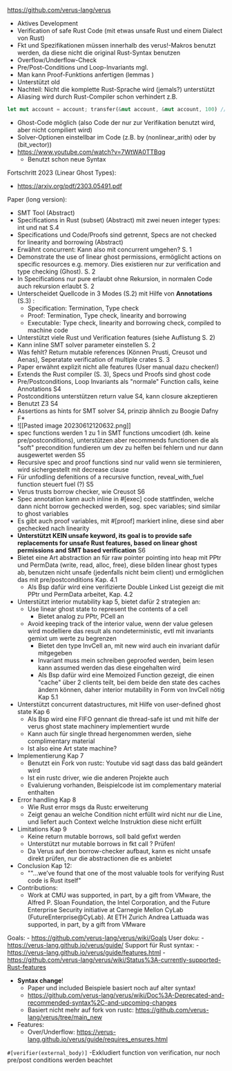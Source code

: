 https://github.com/verus-lang/verus
- Aktives Development
- Verification of safe Rust Code (mit etwas unsafe Rust und einem Dialect von Rust)
- Fkt und Spezifikationen müssen innerhalb des verus!-Makros benutzt werden, da diese nicht die original Rust-Syntax benutzen
- Overflow/Underflow-Check
- Pre/Post-Conditions und Loop-Invariants mgl.
- Man kann Proof-Funktions anfertigen (lemmas )
- Unterstützt old
- Nachteil: Nicht die komplette Rust-Sprache wird (jemals?) unterstützt
- Aliasing wird durch Rust-Compiler schon verhindert z.B. 
``` rust
let mut account = account; transfer(&mut account, &mut account, 100) // Fehler da 2x mut borrow
```
- Ghost-Code möglich (also Code der nur zur Verifikation benutzt wird, aber nicht compiliert wird)
- Solver-Optionen einstellbar im Code (z.B. by (nonlinear_arith) oder by (bit_vector))
- https://www.youtube.com/watch?v=7WtWA0TTBqg
	- Benutzt schon neue Syntax

Fortschritt 2023 (Linear Ghost Types):
- https://arxiv.org/pdf/2303.05491.pdf

Paper (long version):
- SMT Tool (Abstract)
- Specifications in Rust (subset) (Abstract) mit zwei neuen integer types: int und nat S.4
- Specifications und Code/Proofs sind getrennt, Specs are not checked for linearity and borrowing (Abstract)
- Erwähnt concurrent: Kann also mit concurrent umgehen? S. 1
- Demonstrate the use of linear ghost permissions, ermöglicht actions on specific resources e.g. memory. Dies existieren nur zur verification and type checking (Ghost). S. 2
- In Specifications nur pure erlaubt ohne Rekursion, in normalen Code auch rekursion erlaubt S. 2
- Unterscheidet Quellcode in 3 Modes (S.2) mit Hilfe von **Annotations** (S.3) : 
	- Specification: Termination, Type check
	- Proof: Termination, Type check, linearity and borrowing
	- Executable: Type check, linearity and borrowing check, compiled to machine code
- Unterstützt viele Rust und Verification features (siehe Auflistung S. 2)
- Kann inline SMT solver parameter einstellen S. 2
- Was fehlt? Return mutable references (Können Prusti, Creusot und Aenas), Seperatate verification of multiple crates S. 3
- Paper erwähnt explizit nicht alle features (User manual dazu checken!)
- Extends the Rust compiler (S. 3), Specs und Proofs sind ghost code
- Pre/Postconditions, Loop Invariants als "normale" Function calls, keine Annotations S4
- Postconditions unterstützen return value S4, kann closure akzeptieren
- Benutzt Z3 S4
- Assertions as hints for SMT solver S4, prinzip ähnlich zu Boogie Dafny F*
- ![[Pasted image 20230612120632.png]]
- spec functions werden 1 zu 1 in SMT functions umcodiert (dh. keine pre/postconditions), unterstützen aber recommends functionen die als "soft" precondition fundieren um dev zu helfen bei fehlern und nur dann ausgewertet werden S5
- Recursive spec and proof functions sind nur valid wenn sie terminieren, wird sichergestellt mit decrease clause
- Für unfodling defenitions of a recursive function, reveal_with_fuel function steuert fuel (?) S5
- Verus trusts borrow checker, wie Creusot S6
- Spec annotation kann auch inline in #[exec] code stattfinden, welche dann nicht borrow gechecked werden, sog. spec variables; sind similar to ghost variables
- Es gibt auch proof variables, mit #[proof] markiert inline, diese sind aber gechecked nach linearity
- **Unterstützt KEIN unsafe keyword, its goal is to provide safe replacements for unsafe Rust features, based on linear ghost permissions and SMT based verification** S6
- Bietet eine Art abstraction an für raw pointer pointing into heap mit PPtr und PermData (write, read, alloc, free), diese bilden linear ghost types ab, benutzen nicht unsafe (jedenfalls nicht beim client) und ermöglichen das mit pre/postconditions Kap. 4.1
	- Als Bsp dafür wird eine verifizierte Double Linked List gezeigt die mit PPtr und PermData arbeitet, Kap. 4.2
-  Unterstützt interior mutability kap 5, bietet dafür 2 strategien an:
	-  Use linear ghost state to represent the contents of a cell
		- Bietet analog zu PPtr, PCell an
	- Avoid keeping track of the interior value, wenn der value gelesen wird modelliere das result als nondeterministic, evtl mit invariants gemixt um werte zu begrenzen
		- Bietet den type InvCell an, mit new wird auch ein invariant dafür mitgegeben
		- Invariant muss mein schreiben geproofed werden, beim lesen kann assumed werden das diese eingehalten wird
		- Als Bsp dafür wird eine Memoized Function gezeigt, die einen "cache" über 2 clients teilt, bei dem beide den state des caches ändern können, daher interior mutability in Form von InvCell nötig Kap 5.1
- Unterstützt concurrent datastructures, mit Hilfe von user-defined ghost state Kap 6
	- Als Bsp wird eine FIFO gennant die thread-safe ist und mit hilfe der verus ghost state machinery implementiert wurde
	- Kann auch für single thread hergenommen werden, siehe complimentary material
	- Ist also eine Art state machine?
- Implementierung Kap 7
	- Benutzt ein Fork von rustc: Youtube vid sagt dass das bald geändert wird
	- Ist ein rustc driver, wie die anderen Projekte auch
	- Evaluierung vorhanden, Beispielcode ist im complementary material enthalten
- Error handling Kap 8
	- Wie Rust error msgs da Rustc erweiterung
	- Zeigt genau an welche Condition nicht erfüllt wird nicht nur die Line, und liefert auch Context welche Instruktion diese nicht erfüllt
- Limitations Kap 9
	- Keine return mutable borrows, soll bald gefixt werden
	- Unterstützt nur mutable borrows in fkt call ? Prüfen!
	- Da Verus auf den borrow-checker aufbaut, kann es nicht unsafe direkt prüfen, nur die abstractionen die es anbietet
- Conclusion Kap 12:
	- ""...we’ve found that one of the most valuable tools for verifying Rust code is Rust itself"
- Contributions:
	- Work at CMU was supported, in part, by a gift from VMware, the Alfred P. Sloan Foundation, the Intel Corporation, and the Future Enterprise Security initiative at Carnegie Mellon CyLab (FutureEnterprise@CyLab). At ETH Zurich Andrea Lattuada was supported, in part, by a gift from VMware

Goals:
	- https://github.com/verus-lang/verus/wiki/Goals
User doku:
	- https://verus-lang.github.io/verus/guide/
Support für Rust syntax:
	- https://verus-lang.github.io/verus/guide/features.html
	- https://github.com/verus-lang/verus/wiki/Status%3A-currently-supported-Rust-features
- **Syntax change**!
	- Paper und included Beispiele basiert noch auf alter syntax!
	- https://github.com/verus-lang/verus/wiki/Doc%3A-Deprecated-and-recommended-syntax%2C-and-upcoming-changes
	- Basiert nicht mehr auf fork von rustc: https://github.com/verus-lang/verus/tree/main_new
- Features:
	- Over/Underflow: https://verus-lang.github.io/verus/guide/requires_ensures.html


`#[verifier(external_body)]`
	-Exkludiert function von verification, nur noch pre/post conditions werden beachtet